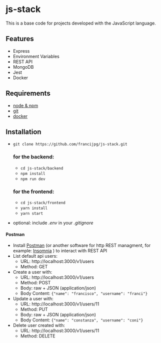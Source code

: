 # js-stack
This is a base code for projects developed with the JavaScript language.

## Features

- Express
- Environment Variables
- REST API
- MongoDB
- Jest
- Docker

## Requirements

- [node & npm](https://nodejs.org/en/)
- [git](https://git-scm.com/)
- [docker](https://www.docker.com/)

## Installation

- `git clone https://github.com/francijpg/js-stack.git`
  ### for the backend:
  - `cd js-stack/backend`
  - `npm install`
  - `npm run dev`
  ### for the frontend:
  - `cd js-stack/frontend`
  - `yarn install`
  - `yarn start`

- optional: include _.env_ in your _.gitignore_


#### Postman

- Install [Postman](https://www.getpostman.com/apps) (or another software for http REST managment, for example: [Insomnia](https://insomnia.rest/) ) to interact with REST API
- List default api users:
  - URL: http://localhost:3000/v1/users
  - Method: GET
- Create a user with:
  - URL: http://localhost:3000/v1/users
  - Method: POST
  - Body: raw + JSON (application/json)
  - Body Content: `{"name": "francisco", "username": "franci"}`
- Update a user with:
  - URL: http://localhost:3000/v1/users/11
  - Method: PUT
  - Body: raw + JSON (application/json)
  - Body Content: `{"name": "constanza", "username": "coni"}`
- Delete user created with:
  - URL: http://localhost:3000/v1/users/11
  - Method: DELETE

